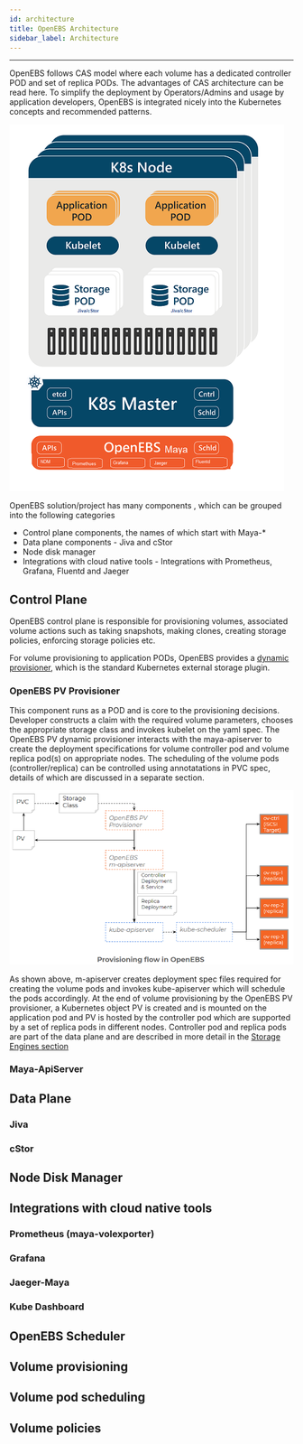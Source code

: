 ```yaml
---
id: architecture
title: OpenEBS Architecture
sidebar_label: Architecture
---
```


------

OpenEBS follows CAS model where each volume has a dedicated controller POD and set of replica PODs. The advantages of CAS architecture can be read here.  To simplify the deployment by Operators/Admins and usage by application developers, OpenEBS is integrated nicely into the Kubernetes concepts and recommended patterns.  

![OpenEBS-Architecture-Overview](/docs/assets/openebs-arch.png)



OpenEBS solution/project has many components , which can be grouped into the following categories

- Control plane components, the names of which start with Maya-*
- Data plane components - Jiva and cStor
- Node disk manager
- Integrations with cloud native tools  - Integrations with Prometheus, Grafana, Fluentd and Jaeger



## Control Plane

OpenEBS control plane is responsible for provisioning volumes, associated volume actions such as taking snapshots, making clones, creating storage policies, enforcing storage policies etc. 

For volume provisioning to application PODs, OpenEBS provides a [dynamic provisioner](https://github.com/kubernetes-incubator/external-storage/tree/master/openebs), which is the standard Kubernetes external storage plugin.

### OpenEBS PV Provisioner

This component runs as a POD and is core to the provisioning decisions. Developer constructs a claim with the required volume parameters, chooses the appropriate storage class and invokes kubelet on the yaml spec. The OpenEBS PV dynamic provisioner interacts with the maya-apiserver to create the deployment specifications for volume controller pod and volume replica pod(s) on appropriate nodes. The scheduling of the volume pods (controller/replica) can be controlled using annotatations in PVC spec, details of which are discussed in a separate section.

![OpenEBS volume pods provisioning-overview](/docs/assets/volume-provisioning.png)

As shown above, m-apiserver creates deployment spec files required for creating the volume pods and invokes kube-apiserver which will schedule the pods accordingly. At the end of volume provisioning by the OpenEBS PV provisioner, a Kubernetes object PV is created and is mounted on the application pod and PV is hosted by the controller pod which are supported by a set of replica pods in different nodes. Controller pod and replica pods are part of the data plane and are described in more detail in the [Storage Engines section](/docs/storageengine.html) 



### Maya-ApiServer





## Data Plane

### Jiva

### cStor



## Node Disk Manager

## Integrations with cloud native tools

### Prometheus (maya-volexporter)

### Grafana

### Jaeger-Maya

### Kube Dashboard



## OpenEBS Scheduler





## Volume provisioning 





## Volume pod scheduling  





## Volume policies 















<!-- Hotjar Tracking Code for https://docs.openebs.io -->
<script>
   (function(h,o,t,j,a,r){
       h.hj=h.hj||function(){(h.hj.q=h.hj.q||[]).push(arguments)};
       h._hjSettings={hjid:785693,hjsv:6};
       a=o.getElementsByTagName('head')[0];
       r=o.createElement('script');r.async=1;
       r.src=t+h._hjSettings.hjid+j+h._hjSettings.hjsv;
       a.appendChild(r);
   })(window,document,'https://static.hotjar.com/c/hotjar-','.js?sv=');
</script>
